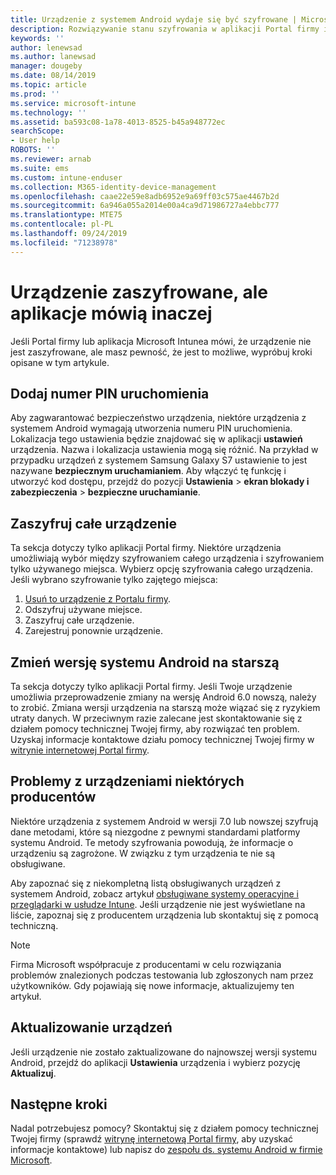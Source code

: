 ```yaml
---
title: Urządzenie z systemem Android wydaje się być szyfrowane | Microsoft Docs
description: Rozwiązywanie stanu szyfrowania w aplikacji Portal firmy i Microsoft Intune
keywords: ''
author: lenewsad
ms.author: lanewsad
manager: dougeby
ms.date: 08/14/2019
ms.topic: article
ms.prod: ''
ms.service: microsoft-intune
ms.technology: ''
ms.assetid: ba593c08-1a78-4013-8525-b45a948772ec
searchScope:
- User help
ROBOTS: ''
ms.reviewer: arnab
ms.suite: ems
ms.custom: intune-enduser
ms.collection: M365-identity-device-management
ms.openlocfilehash: caae22e59e8adb6952e9a69ff03c575ae4467b2d
ms.sourcegitcommit: 6a946a055a2014e00a4ca9d71986727a4ebbc777
ms.translationtype: MTE75
ms.contentlocale: pl-PL
ms.lasthandoff: 09/24/2019
ms.locfileid: "71238978"
---
```

# <a name="device-encrypted-but-apps-say-otherwise"></a>Urządzenie zaszyfrowane, ale aplikacje mówią inaczej

Jeśli Portal firmy lub aplikacja Microsoft Intunea mówi, że urządzenie nie jest zaszyfrowane, ale masz pewność, że jest to możliwe, wypróbuj kroki opisane w tym artykule.  

## <a name="add-a-startup-pin"></a>Dodaj numer PIN uruchomienia

Aby zagwarantować bezpieczeństwo urządzenia, niektóre urządzenia z systemem Android wymagają utworzenia numeru PIN uruchomienia. Lokalizacja tego ustawienia będzie znajdować się w aplikacji **ustawień** urządzenia. Nazwa i lokalizacja ustawienia mogą się różnić. Na przykład w przypadku urządzeń z systemem Samsung Galaxy S7 ustawienie to jest nazywane **bezpiecznym uruchamianiem**. Aby włączyć tę funkcję i utworzyć kod dostępu, przejdź do pozycji **Ustawienia** > **ekran blokady i zabezpieczenia** > **bezpieczne uruchamianie**.  

## <a name="encrypt-the-entire-device"></a>Zaszyfruj całe urządzenie

Ta sekcja dotyczy tylko aplikacji Portal firmy. Niektóre urządzenia umożliwiają wybór między szyfrowaniem całego urządzenia i szyfrowaniem tylko używanego miejsca. Wybierz opcję szyfrowania całego urządzenia. Jeśli wybrano szyfrowanie tylko zajętego miejsca:

1. [Usuń to urządzenie z Portalu firmy](unenroll-your-device-from-intune-android.md).
2. Odszyfruj używane miejsce.  
3. Zaszyfruj całe urządzenie.  
4. Zarejestruj ponownie urządzenie.  

## <a name="downgrade-your-version-of-android"></a>Zmień wersję systemu Android na starszą

Ta sekcja dotyczy tylko aplikacji Portal firmy. Jeśli Twoje urządzenie umożliwia przeprowadzenie zmiany na wersję Android 6.0 nowszą, należy to zrobić. Zmiana wersji urządzenia na starszą może wiązać się z ryzykiem utraty danych. W przeciwnym razie zalecane jest skontaktowanie się z działem pomocy technicznej Twojej firmy, aby rozwiązać ten problem. Uzyskaj informacje kontaktowe działu pomocy technicznej Twojej firmy w [witrynie internetowej Portal firmy](https://go.microsoft.com/fwlink/?linkid=2010980).  

## <a name="specific-manufacturer-issues"></a>Problemy z urządzeniami niektórych producentów

Niektóre urządzenia z systemem Android w wersji 7.0 lub nowszej szyfrują dane metodami, które są niezgodne z pewnymi standardami platformy systemu Android. Te metody szyfrowania powodują, że informacje o urządzeniu są zagrożone. W związku z tym urządzenia te nie są obsługiwane.

Aby zapoznać się z niekompletną listą obsługiwanych urządzeń z systemem Android, zobacz artykuł [obsługiwane systemy operacyjne i przeglądarki w usłudze Intune](https://docs.microsoft.com/intune/supported-devices-browsers#supported-samsung-knox-standard-devices). Jeśli urządzenie nie jest wyświetlane na liście, zapoznaj się z producentem urządzenia lub skontaktuj się z pomocą techniczną.

> [!Note]
> Firma Microsoft współpracuje z producentami w celu rozwiązania problemów znalezionych podczas testowania lub zgłoszonych nam przez użytkowników. Gdy pojawiają się nowe informacje, aktualizujemy ten artykuł.

## <a name="update-devices"></a>Aktualizowanie urządzeń

Jeśli urządzenie nie zostało zaktualizowane do najnowszej wersji systemu Android, przejdź do aplikacji **Ustawienia** urządzenia i wybierz pozycję **Aktualizuj**.  

## <a name="next-steps"></a>Następne kroki

Nadal potrzebujesz pomocy? Skontaktuj się z działem pomocy technicznej Twojej firmy (sprawdź [witrynę internetową Portal firmy](https://go.microsoft.com/fwlink/?linkid=2010980), aby uzyskać informacje kontaktowe) lub napisz do <a href="mailto:wintunedroidfbk@microsoft.com?subject=I'm having trouble with enrolling my Android device&body=Describe the issue you're experiencing here.">zespołu ds. systemu Android w firmie Microsoft</a>.  
